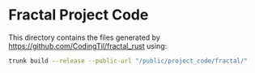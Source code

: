 # Fractal Project Code

This directory contains the files generated by https://github.com/CodingTil/fractal_rust using:
```sh
trunk build --release --public-url "/public/project_code/fractal/"
```